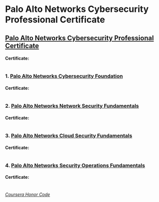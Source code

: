 # Palo Alto Networks Cybersecurity Professional Certificate


## [Palo Alto Networks Cybersecurity Professional Certificate](https://www.coursera.org/professional-certificates/palo-alto-networks-cybersecurity-fundamentals)
####    **Certificate:** 
#

### 1. [Palo Alto Networks Cybersecurity Foundation](https://www.coursera.org/learn/palo-alto-networks-cybersecurity-foundation-a?specialization=palo-alto-networks-cybersecurity-fundamentals)

####    **Certificate:** 
#

### 2. [Palo Alto Networks Network Security Fundamentals](https://www.coursera.org/learn/palo-alto-networks-network-security-fundamentals?specialization=palo-alto-networks-cybersecurity-fundamentals)

####    **Certificate:** 
#

### 3. [Palo Alto Networks Cloud Security Fundamentals](https://www.coursera.org/learn/palo-alto-networks-cloud-sec-fundamentals?specialization=palo-alto-networks-cybersecurity-fundamentals)

####    **Certificate:** 
#

### 4. [Palo Alto Networks Security Operations Fundamentals](https://www.coursera.org/learn/palo-alto-networks-security-operations-center-fundamentals?specialization=palo-alto-networks-cybersecurity-fundamentals)

####    **Certificate:** 
#



[*Coursera Honor Code*](https://www.coursera.support/s/article/209818863-Coursera-Honor-Code?language=en_US)

